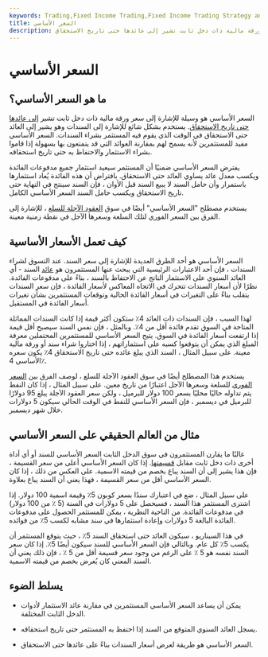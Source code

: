 ```yaml
---
keywords: Trading,Fixed Income Trading,Fixed Income Trading Strategy and Education,Strategy and Education
title: السعر الأساسي
description: السعر الأساسي هو وسيلة للإشارة إلى سعر ورقة مالية ذات دخل ثابت تشير إلى عائدها حتى تاريخ الاستحقاق.
---
```


# السعر الأساسي
## ما هو السعر الأساسي؟

السعر الأساسي هو وسيلة للإشارة إلى سعر ورقة مالية ذات دخل ثابت تشير [إلى عائدها حتى تاريخ الاستحقاق](/yieldtomaturity). يستخدم بشكل شائع للإشارة إلى السندات وهو يشير إلى العائد حتى الاستحقاق في الوقت الذي يقوم فيه المستثمر بشراء السندات. السعر الأساسي مفيد للمستثمرين لأنه يسمح لهم بمقارنة العوائد التي قد يتمتعون بها بسهولة إذا قاموا بشراء الاستثمار والاحتفاظ به حتى تاريخ استحقاقه.

يفترض السعر الأساسي ضمنيًا أن المستثمر سيعيد استثمار جميع مدفوعات الفائدة ويكسب معدل عائد يساوي العائد حتى الاستحقاق. بافتراض أن هذه الفائدة يُعاد استثمارها باستمرار وأن حامل السند لا يبيع السند قبل الأوان ، فإن السند سينتج في النهاية حتى تاريخ الاستحقاق ويكسب حامل السند السعر الأساسي الكامل.

يستخدم مصطلح "السعر الأساسي" أيضًا في سوق [العقود الآجلة للسلع](/commodityfuturescontract) ، للإشارة إلى الفرق بين السعر الفوري لتلك السلعة وسعرها الآجل في نقطة زمنية معينة.

## كيف تعمل الأسعار الأساسية

السعر الأساسي هو أحد الطرق العديدة للإشارة إلى سعر السند. عند التسوق لشراء السندات ، فإن أحد الاعتبارات الرئيسية التي يبحث عنها المستثمرون هو [عائد](/yield) السند - أي العائد السنوي على الاستثمار الناتج عن الاحتفاظ بالسند ، بناءً على مدفوعات الفائدة. نظرًا لأن أسعار السندات تتحرك في الاتجاه المعاكس لأسعار الفائدة ، فإن سعر السندات يتقلب بناءً على التغيرات في أسعار الفائدة الحالية وتوقعات المستثمرين بشأن تغيرات أسعار الفائدة في المستقبل.

لهذا السبب ، فإن السندات ذات العائد 4٪ ستكون أكثر قيمة إذا كانت السندات المماثلة المتاحة في السوق تقدم فائدة أقل من 4٪. وبالمثل ، فإن نفس السند سيصبح أقل قيمة إذا ارتفعت أسعار الفائدة في السوق. يتيح السعر الأساسي للمستثمرين المحتملين معرفة المبلغ الذي يمكن أن يتوقعوا كسبه على استثماراتهم ، إذا اختاروا شراء سند أو ورقة مالية معينة. على سبيل المثال ، السند الذي يبلغ عائده حتى تاريخ الاستحقاق 4٪ يكون سعره الأساسي 4٪.

يستخدم هذا المصطلح أيضًا في سوق العقود الآجلة للسلع ، لوصف الفرق بين [السعر الفوري](/spotprice) للسلعة وسعرها الآجل اعتبارًا من تاريخ معين. على سبيل المثال ، إذا كان النفط يتم تداوله حاليًا محليًا بسعر 100 دولار للبرميل ، ولكن سعر العقود الآجلة يبلغ 95 دولارًا للبرميل في ديسمبر ، فإن السعر الأساسي للنفط في الوقت الحالي سيكون 5 دولارات خلال شهر ديسمبر.

## مثال من العالم الحقيقي على السعر الأساسي

غالبًا ما يقارن المستثمرون في سوق الدخل الثابت السعر الأساسي للسند أو أي أداة أخرى ذات دخل ثابت مقابل [قسيمتها](/coupon). إذا كان السعر الأساسي أعلى من سعر القسيمة ، فإن هذا يشير إلى أن السند يباع بخصم من قيمته الاسمية. على العكس من ذلك ، إذا كان السعر الأساسي أقل من سعر القسيمة ، فهذا يعني أن السند يباع بعلاوة.

على سبيل المثال ، ضع في اعتبارك سندًا بسعر كوبون 5٪ وقيمة اسمية 100 دولار. إذا اشترى المستثمر هذا السند ، فسيحصل على 5 دولارات في السنة (5 ٪ من 100 دولار) في مدفوعات الفائدة. من الناحية النظرية ، يمكن للمستثمر الحصول على مدفوعات الفائدة البالغة 5 دولارات وإعادة استثمارها في سند مشابه لكسب 5٪ من فوائده.

في هذا السيناريو ، سيكون العائد حتى استحقاق السند 5٪ ، حيث يتوقع المستثمر أن يكسب 5٪ كل عام. وبالتالي فإن السعر الأساسي للسند سيكون أيضًا 5٪. إذا كان سعر السند نفسه هو 5 ٪ على الرغم من وجود سعر قسيمة أقل من 5 ٪ ، فإن ذلك يعني أن السند المعني كان يُعرض بخصم من قيمته الاسمية.

## يسلط الضوء

- يمكن أن يساعد السعر الأساسي المستثمرين في مقارنة عائد الاستثمار لأدوات الدخل الثابت المختلفة.

- يسجل العائد السنوي المتوقع من السند إذا احتفظ به المستثمر حتى تاريخ استحقاقه.

- السعر الأساسي هو طريقة لعرض أسعار السندات بناءً على عائدها حتى الاستحقاق.

